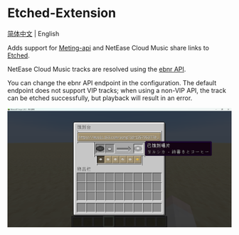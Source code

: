# Etched-Extension

[简体中文](/README.md) | English

Adds support for [Meting-api](https://github.com/injahow/meting-api) and NetEase Cloud Music share links to [Etched](https://github.com/jacksonhardaway/etched).

NetEase Cloud Music tracks are resolved using the [ebnr API](https://github.com/XiYang6666/EvenBetterNeteaseResolver).

You can change the ebnr API endpoint in the configuration. The default endpoint does not support VIP tracks; when using a non-VIP API, the track can be etched successfully, but playback will result in an error.

![example](/docs/example.png)
